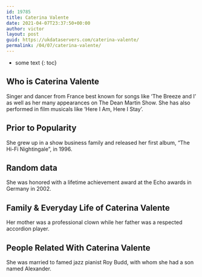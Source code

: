 ```yaml
---
id: 19785
title: Caterina Valente
date: 2021-04-07T23:37:50+00:00
author: victor
layout: post
guid: https://ukdataservers.com/caterina-valente/
permalink: /04/07/caterina-valente/
---
```


* some text
{: toc}


## Who is Caterina Valente



Singer and dancer from France best known for songs like &#8216;The Breeze and I&#8217; as well as her many appearances on The Dean Martin Show. She has also performed in film musicals like &#8216;Here I Am, Here I Stay&#8217;.

                
                
                
## Prior to Popularity



She grew up in a show business family and released her first album, &#8220;The Hi-Fi Nightingale&#8221;, in 1996.

                
                
                
## Random data



She was honored with a lifetime achievement award at the Echo awards in Germany in 2002.

                
                
                
## Family & Everyday Life of Caterina Valente



Her mother was a professional clown while her father was a respected accordion player.

                
                
                
## People Related With Caterina Valente



She was married to famed jazz pianist Roy Budd, with whom she had a son named Alexander.

                
              
            
          
          
          